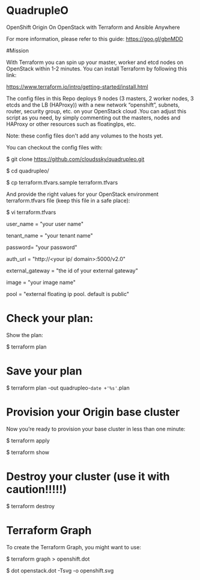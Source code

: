 <h1>QuadrupleO</h1>

OpenShift Origin On OpenStack with Terraform and Ansible Anywhere

For more information, please refer to this guide: https://goo.gl/gbnMDD

#Mission

With Terraform you can spin up your master, worker and etcd nodes on OpenStack within 1-2 minutes. You can install Terraform by following this link:

https://www.terraform.io/intro/getting-started/install.html 

The config files in this Repo deploys 9 nodes (3 masters, 2 worker nodes, 3 etcds and the LB (HAProxy)) with a new network “openshift”, subnets, router, security group, etc. on your OpenStack cloud .You can adjust this script as you need, by simply commenting out the masters, nodes and HAProxy or other resources such as floatingIps, etc.

Note: these config files don't add any volumes to the hosts yet.

You can checkout the config files with:

$ git clone https://github.com/cloudssky/quadrupleo.git

$ cd quadrupleo/

$ cp terraform.tfvars.sample terraform.tfvars

And provide the right values for your OpenStack environment terraform.tfvars file (keep this file in a safe place):

$ vi terraform.tfvars

user_name = "your user name"

tenant_name = "your tenant name"

password= "your password"

auth_url = "http://<your ip/ domain>:5000/v2.0"

external_gateway = "the id of your external gateway"

image = "your image name"

pool = "external floating ip pool. default is public"

# Check your plan:

Show the plan:

$ terraform plan

# Save your plan

$ terraform plan -out quadrupleo-`date +'%s'`.plan

# Provision your Origin base cluster

Now you’re ready to provision your base cluster in less than one minute:

$ terraform apply

$ terraform show


# Destroy your cluster (use it with caution!!!!!)

$ terraform destroy

# Terraform Graph

To create the Terraform Graph, you might want to use:

$ terraform graph > openshift.dot

$ dot openstack.dot -Tsvg -o openshift.svg


